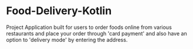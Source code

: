 # Food-Delivery-Kotlin

Project Application built for users to order foods online from various restaurants and place your order through 'card payment' and also 
have an option to 'delivery mode' by entering the address.
